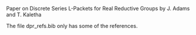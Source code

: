 Paper on Discrete Series L-Packets for Real Reductive Groups by J. Adams and T. Kaletha

The file dpr_refs.bib only has some of the references.

